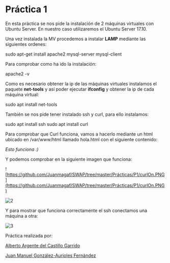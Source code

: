 # Práctica 1
En esta práctica se nos pide la instalación de 2 máquinas virtuales con Ubuntu Server. En nuestro caso utilizaremos el Ubuntu Server 17.10.

Una vez instalada la MV procedemos a instalar **LAMP** mediante las siguientes ordenes:

sudo apt-get install apache2 mysql-server mysql-client

Para comprobar como ha ido la instalación:

apache2 -v 

Como es necesario obtener la ip de las máquinas virtuales instalamos el paquete **net-tools** y así poder ejecutar **ifconfig** y obtener la ip de cada máquina virtual:

sudo apt install net-tools

También se nos pide tener instalado ssh y curl, para ello instalamos:

sudo apt install ssh sudo apt install curl

Para comprobar que Curl funciona, vamos a hacerlo mediante un html ubicado en /var/www/html llamado hola.html con el siguiente contenido:

*Esto funciona :)*

Y podemos comprobar en la siguiente imagen que funciona:

![https://github.com/Juanmagaf/SWAP/tree/master/Prácticas/P1/curlOn.PNG](https://github.com/Juanmagaf/SWAP/tree/master/Prácticas/P1/curlOn.PNG)

![2](https://github.com/Juanmagaf/SWAP/tree/master/Prácticas/P1/curlOn1.PNG)

Y para mostrar que funciona correctamente el ssh conectamos una máquina a otra:

![3](https://github.com/Juanmagaf/SWAP/tree/master/Prácticas/P1/sshOn.PNG)

Práctica realizada por:

[Alberto Argente del Castillo Garrido](https://github.com/AlArgente/)

[Juan Manuel González-Aurioles Fernández](https://github.com/Juanmagaf/)